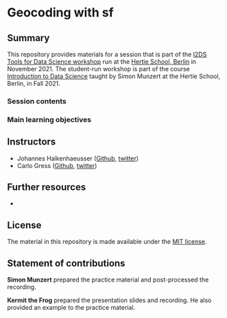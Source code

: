 # Geocoding with sf


## Summary

This repository provides materials for a session that is part of the [I2DS Tools for Data Science workshop](https://github.com/intro-to-data-science-21-workshop) run at the [Hertie School, Berlin](https://www.hertie-school.org/en/) in November 2021. The student-run workshop is part of the course [Introduction to Data Science](https://github.com/intro-to-data-science-21) taught by Simon Munzert at the Hertie School, Berlin, in Fall 2021.

### Session contents



### Main learning objectives


## Instructors

- Johannes Halkenhaeusser ([Github](http://halkenhaeusser.github.io/), [twitter](https://twitter.com/halkenhaeusser))
- Carlo Gress ([Github](https://github.com/carlo-gress), [twitter](https://twitter.com/KermitTheFrog))


## Further resources

- 


## License

The material in this repository is made available under the [MIT license](http://opensource.org/licenses/mit-license.php). 

## Statement of contributions

**Simon Munzert** prepared the practice material and post-processed the recording.

**Kermit the Frog** prepared the presentation slides and recording. He also provided an example to the practice material.
